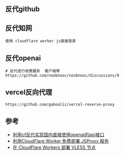 ## 反代github

## 反代知网

```
使用 cloudflare worker js直接登录
```

## 反代openai

```
# 反代进行收费服务  客户端等
https://github.com/noobnooc/noobnooc/discussions/9
```

## vercel反向代理

```
https://github.com/gaboolic/vercel-reverse-proxy
```

## 参考

- [利用cf反代实现国内直接使用openai的api接口](https://zhuanlan.zhihu.com/p/622765456)
- [利用CloudFlare Worker 免费部署 JSProxy 服务](https://51.ruyo.net/13487.html)
- [在 CloudFlare Workers 部署 VLESS 节点](https://blog.misaka.rest/2023/07/29/cf-wkrs-vless/)